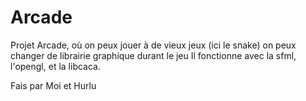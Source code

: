 # Arcade
Projet Arcade, où on peux jouer à de vieux jeux (ici le snake)
on peux changer de librairie graphique durant le jeu
Il fonctionne avec la sfml, l'opengl, et la libcaca.

Fais par Moi et Hurlu
